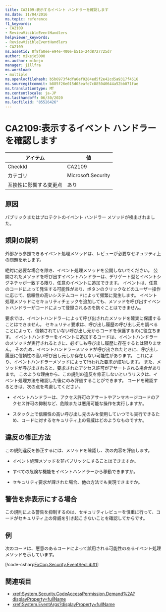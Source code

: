 ```yaml
---
title: CA2109:表示するイベント ハンドラーを確認します
ms.date: 11/04/2016
ms.topic: reference
f1_keywords:
- CA2109
- ReviewVisibleEventHandlers
helpviewer_keywords:
- ReviewVisibleEventHandlers
- CA2109
ms.assetid: 8f8fa0ee-e94e-400e-b516-24d8727725d7
author: mikejo5000
ms.author: mikejo
manager: jillfra
ms.workload:
- multiple
ms.openlocfilehash: b5b6973f4dfa6ef0284ed5f2e42cd5a9317f4516
ms.sourcegitcommit: b885f26e015d03eafe7c885040644a52bb071fae
ms.translationtype: MT
ms.contentlocale: ja-JP
ms.lasthandoff: 06/30/2020
ms.locfileid: "85526426"
---
```

# <a name="ca2109-review-visible-event-handlers"></a>CA2109:表示するイベント ハンドラーを確認します

|アイテム|値|
|-|-|
|CheckId|CA2109|
|カテゴリ|Microsoft.Security|
|互換性に影響する変更点|あり|

## <a name="cause"></a>原因
パブリックまたはプロテクトのイベント ハンドラー メソッドが検出されました。

## <a name="rule-description"></a>規則の説明
外部から参照できるイベント処理メソッドは、レビューが必要なセキュリティ上の問題を示します。

絶対に必要な場合を除き、イベント処理メソッドを公開しないでください。 公開されたメソッドを呼び出すイベントハンドラーは、デリゲート型とイベントシグネチャが一致する限り、任意のイベントに追加できます。 イベントは、任意のコードによって発生する可能性があり、ボタンのクリックなどのユーザー操作に応じて、信頼性の高いシステムコードによって頻繁に発生します。 イベント処理メソッドにセキュリティチェックを追加しても、メソッドを呼び出すイベントハンドラーがコードによって登録されるのを防ぐことはできません。

要求では、イベントハンドラーによって呼び出されたメソッドを確実に保護することはできません。 セキュリティ要求は、呼び出し履歴の呼び出し元を調べることによって、信頼されていない呼び出し元からコードを保護するのに役立ちます。 イベントハンドラーをイベントに追加するコードは、イベントハンドラーのメソッドが実行されるときに、必ずしも呼び出し履歴に存在するとは限りません。 そのため、イベントハンドラーメソッドが呼び出されたときに、呼び出し履歴に信頼性の高い呼び出し元しか存在しない可能性があります。 これにより、イベントハンドラーメソッドによって行われた要求が成功します。 また、メソッドが呼び出されると、要求されたアクセス許可がアサートされる場合があります。 このような理由から、この規則の違反を修正しないというリスクは、イベント処理方法を確認した後にのみ評価することができます。 コードを確認するときは、次の点を考慮してください。

- イベントハンドラーは、アクセス許可のアサートやアンマネージコードのアクセス許可の抑制など、危険または悪用可能な操作を実行しますか。

- スタック上で信頼性の高い呼び出し元のみを使用していつでも実行できるため、コードに対するセキュリティ上の脅威はどのようなものですか。

## <a name="how-to-fix-violations"></a>違反の修正方法
この規則違反を修正するには、メソッドを確認し、次の内容を評価します。

- イベント処理メソッドを非パブリックにすることはできますか。

- すべての危険な機能をイベントハンドラーから移動できますか。

- セキュリティ要求が課された場合、他の方法でも実現できますか。

## <a name="when-to-suppress-warnings"></a>警告を非表示にする場合
この規則による警告を抑制するのは、セキュリティレビューを慎重に行って、コードがセキュリティ上の脅威を引き起こさないことを確認してからです。

## <a name="example"></a>例
次のコードは、悪意のあるコードによって誤用される可能性のあるイベント処理メソッドを示しています。

[!code-csharp[FxCop.Security.EventSecLib#1](../code-quality/codesnippet/CSharp/ca2109-review-visible-event-handlers_1.cs)]

## <a name="see-also"></a>関連項目

- <xref:System.Security.CodeAccessPermission.Demand%2A?displayProperty=fullName>
- <xref:System.EventArgs?displayProperty=fullName>
